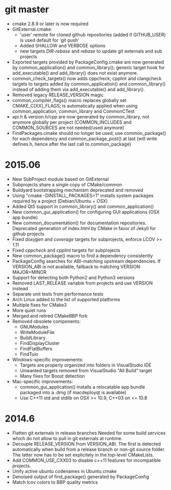 # git master

* cmake 2.8.9 or later is now required
* GitExternal.cmake:
    * 'user' remote for cloned github repositories (added if GITHUB_USER) is
      used default for 'git push'
    * Added SHALLOW and VERBOSE options
    * new targets *DIR-rebase* and *rebase* to update git externals and sub
      projects
* Exported targets provided by PackageConfig.cmake are now generated by
  common_application() and common_library(); generic target hook for
  add_executable() and add_library() does not exist anymore.
* common_check_targets() now adds cppcheck, cpplint and clangcheck targets
  to targets added by common_application() and common_library() instead of
  adding them via add_executable() and add_library().
* Removed legacy RELEASE_VERSION magic
* common_compiler_flags() macro replaces globally set CMAKE_C[XX]_FLAGS; is
  automatically applied when using common_application, common_library and
  CommonCTest
* api.h & version.h/cpp are now generated by common_library, not anymore
  globally per project (COMMON_INCLUDES and COMMON_SOURCES are not needed/used
  anymore)
* FindPackages.cmake should no longer be used; use common_package() for each
  dependency and common_package_post() at last (will write defines.h, hence
  after the last call to common_package)

# 2015.06

* New SubProject module based on GitExternal
* Subprojects share a single copy of CMake/common
* Buildyard bootstrapping mechanism deprecated and removed
* Using "cmake -DINSTALL_PACKAGES=1" installs system packages required by a
  project (Debian/Ubuntu + OSX)
* Added Qt5 support in common_library() and common_application()
* New common_gui_application() for configuring GUI applications (OSX app bundle)
* New common_documentation() for documentation repositories. Deprecated
  generation of index.html by CMake in favor of Jekyll for github projects
* Fixed *doxygen* and *coverage* targets for subprojects, enforce LCOV >= 1.11
* Fixed *cppcheck* and *cpplint* targets for subprojects
* New common_package() macro to find a dependency consistently
* PackageConfig searches for ABI-matching upstream dependencies.
  If VERSION_ABI is not available, fallback to matching VERSION MAJOR+MINOR
* Support for detecting both Python2 and Python3 versions
* Removed LAST_RELEASE variable from projects and use VERSION instead
* Separate unit tests from performance tests
* Arch Linux added to the list of supported platforms
* Multiple fixes for CMake3
* More quiet runs
* Merged and retired CMakeBBP fork
* Removed obsolete components:
    * GNUModules
    * WriteModuleFile
    * BuildLibrary
    * FindDisplayCluster
    * FindFlatBuffers
    * FindTuio
* Windows-specific improvements:
    * Targets are properly organized into folders in VisualStudio IDE
    * Unwanted targets removed from VisualStudio "All Build" target
    * Many fixes for Boost detection
* Mac-specific improvements:
    * common_gui_application() installs a relocatable app bundle packaged into
      a .dmg (if macdeployqt is available)
    * Use C++11 std and stdlib on OSX >= 10.9, C++03 on <= 10.8

# 2014.6

* Flatten git externals in release branches
    Needed for some build services which do not allow to pull in git
    externals at runtime.
* Decouple RELEASE_VERSION from VERSION_ABI. The first is detected
    automatically when build from a release branch or non-git source
    folder. The latter now has to be set explicitely in the top-level
    CMakeLists.
* Add COMMON_USE_CXX03 to disable c++11 features for incompatible
    projects.
* Unify active ubuntu codenames in Ubuntu.cmake
* Denoised output of find_package() generated by PackageConfig
* Match lcov colors to BBP quality metrics
